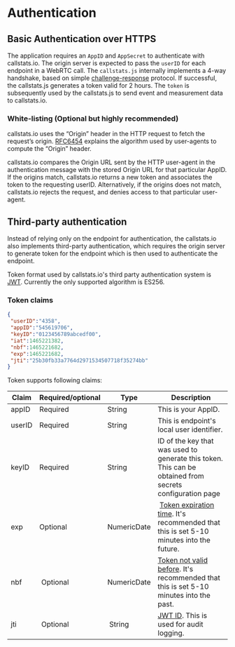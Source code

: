 
# Authentication

## Basic Authentication over HTTPS

The application requires an `AppID` and `AppSecret` to authenticate with callstats.io. The origin server is expected to pass the `userID` for each endpoint in a WebRTC call. The `callstats.js` internally implements a 4-way handshake, based on simple [challenge-response](https://en.wikipedia.org/wiki/Challenge%E2%80%93response_authentication) protocol. If successful, the callstats.js generates a token valid for 2 hours. The `token` is  subsequently used by the callstats.js to send event and measurement data to callstats.io.

### White-listing (Optional but highly recommended)

callstats.io uses the “Origin” header in the HTTP request to fetch the request’s origin. [RFC6454](http://tools.ietf.org/html/rfc6454#section-4) explains the algorithm used by user-agents to compute the “Origin” header.

callstats.io compares the Origin URL sent by the HTTP user-agent in the authentication message with the stored Origin URL for that particular AppID. If the origins match, callstats.io returns a new token and associates the token to the requesting userID. Alternatively, if the origins does not match, callstats.io rejects the request, and denies access to that particular user-agent.

## Third-party authentication

Instead of relying only on the endpoint for authentication, the callstats.io also implements third-party authentication, which requires the origin server to generate token for the endpoint which is then used to authenticate the endpoint.

Token format used by callstats.io's third party authentication system is [JWT](https://jwt.io/). Currently the only supported algorithm is ES256.

### Token claims

 ```json
 {
  "userID":"4358",
  "appID":"545619706",
  "keyID":"0123456789abcedf00",
  "iat":1465221382,
  "nbf":1465221682,
  "exp":1465221682,
  "jti":"25b30fb33a7764d2971534507718f35274bb"
}
```

Token supports following claims:

  Claim  |  Required/optional | Type | Description
-----------  | ----------- | -------- | ---------- 
 appID | Required | String | This is your AppID.
 userID | Required | String | This is endpoint's local user identifier.
 keyID | Required | String | ID of the key that was used to generate this token. This can be obtained from secrets configuration page
 exp | Optional | NumericDate | [Token expiration time](https://tools.ietf.org/html/rfc7519#section-4.1.4). It's recommended that this is set 5-10 minutes into the future.
 nbf | Optional | NumericDate | [Token not valid before](https://tools.ietf.org/html/rfc7519#section-4.1.5). It's recommended that this is set 5-10 minutes into the past.
 jti | Optional | String | [JWT ID](https://tools.ietf.org/html/rfc7519#section-4.1.7). This is used for audit logging.
